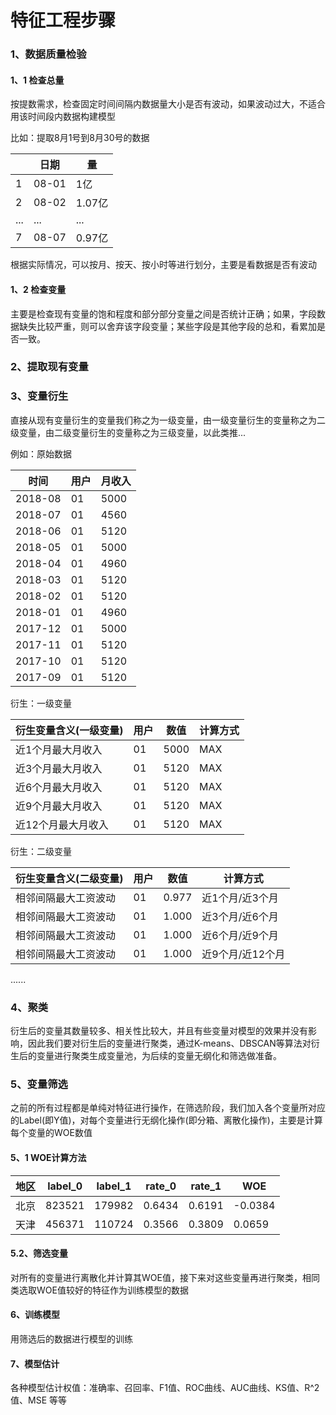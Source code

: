 # 特征工程步骤
### 1、数据质量检验
#### 1、1 检查总量
按提数需求，检查固定时间间隔内数据量大小是否有波动，如果波动过大，不适合用该时间段内数据构建模型

比如：提取8月1号到8月30号的数据

||日期|量|
|----|----|----|
|1|08-01|1亿|
|2|08-02|1.07亿|
|...|...|...|
|7|08-07|0.97亿|

根据实际情况，可以按月、按天、按小时等进行划分，主要是看数据是否有波动
#### 1、2 检查变量
主要是检查现有变量的饱和程度和部分部分变量之间是否统计正确；如果，字段数据缺失比较严重，则可以舍弃该字段变量；某些字段是其他字段的总和，看累加是否一致。

### 2、提取现有变量

### 3、变量衍生
直接从现有变量衍生的变量我们称之为一级变量，由一级变量衍生的变量称之为二级变量，由二级变量衍生的变量称之为三级变量，以此类推...

例如：原始数据

|时间|用户|月收入|
|------|------|------|
|2018-08|01|5000|
|2018-07|01|4560|
|2018-06|01|5120|
|2018-05|01|5000|
|2018-04|01|4960|
|2018-03|01|5120|
|2018-02|01|5120|
|2018-01|01|4960|
|2017-12|01|5000|
|2017-11|01|5120|
|2017-10|01|5120|
|2017-09|01|5120|

衍生：一级变量

|衍生变量含义(一级变量)|用户|数值|计算方式|
|----------|----------|----------|----------|
|近1个月最大月收入|01|5000|MAX|
|近3个月最大月收入|01|5120|MAX|
|近6个月最大月收入|01|5120|MAX|
|近9个月最大月收入|01|5120|MAX|
|近12个月最大月收入|01|5120|MAX|

衍生：二级变量

|衍生变量含义(二级变量)|用户|数值|计算方式|
|----------|----------|----------|----------|
|相邻间隔最大工资波动|01|0.977|近1个月/近3个月|
|相邻间隔最大工资波动|01|1.000|近3个月/近6个月|
|相邻间隔最大工资波动|01|1.000|近6个月/近9个月|
|相邻间隔最大工资波动|01|1.000|近9个月/近12个月|

......

### 4、聚类
衍生后的变量其数量较多、相关性比较大，并且有些变量对模型的效果并没有影响，因此我们要对衍生后的变量进行聚类，通过K-means、DBSCAN等算法对衍生后的变量进行聚类生成变量池，为后续的变量无纲化和筛选做准备。

### 5、变量筛选
之前的所有过程都是单纯对特征进行操作，在筛选阶段，我们加入各个变量所对应的Label(即Y值)，对每个变量进行无纲化操作(即分箱、离散化操作)，主要是计算每个变量的WOE数值

#### 5、1 WOE计算方法
|地区|label_0|label_1|rate_0|rate_1|WOE|
|------|------|------|------|------|------|
|北京|823521|179982|0.6434|0.6191|-0.0384|
|天津|456371|110724|0.3566|0.3809|0.0659|


#### 5.2、筛选变量
对所有的变量进行离散化并计算其WOE值，接下来对这些变量再进行聚类，相同类选取WOE值较好的特征作为训练模型的数据

#### 6、训练模型
用筛选后的数据进行模型的训练

#### 7、模型估计
各种模型估计权值：准确率、召回率、F1值、ROC曲线、AUC曲线、KS值、R^2值、MSE 等等


